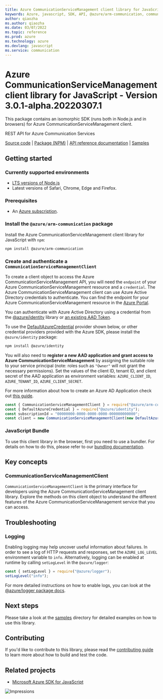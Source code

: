 ```yaml
---
title: Azure CommunicationServiceManagement client library for JavaScript
keywords: Azure, javascript, SDK, API, @azure/arm-communication, communication
author: qiaozha
ms.author: qiaozha
ms.date: 03/07/2022
ms.topic: reference
ms.prod: azure
ms.technology: azure
ms.devlang: javascript
ms.service: communication
---
```

# Azure CommunicationServiceManagement client library for JavaScript - Version 3.0.1-alpha.20220307.1 


This package contains an isomorphic SDK (runs both in Node.js and in browsers) for Azure CommunicationServiceManagement client.

REST API for Azure Communication Services

[Source code](https://github.com/Azure/azure-sdk-for-js/tree/main/sdk/communication/arm-communication) |
[Package (NPM)](https://www.npmjs.com/package/@azure/arm-communication) |
[API reference documentation](https://docs.microsoft.com/javascript/api/@azure/arm-communication) |
[Samples](https://github.com/Azure-Samples/azure-samples-js-management)

## Getting started

### Currently supported environments

- [LTS versions of Node.js](https://nodejs.org/about/releases/)
- Latest versions of Safari, Chrome, Edge and Firefox.

### Prerequisites

- An [Azure subscription][azure_sub].

### Install the `@azure/arm-communication` package

Install the Azure CommunicationServiceManagement client library for JavaScript with `npm`:

```bash
npm install @azure/arm-communication
```

### Create and authenticate a `CommunicationServiceManagementClient`

To create a client object to access the Azure CommunicationServiceManagement API, you will need the `endpoint` of your Azure CommunicationServiceManagement resource and a `credential`. The Azure CommunicationServiceManagement client can use Azure Active Directory credentials to authenticate.
You can find the endpoint for your Azure CommunicationServiceManagement resource in the [Azure Portal][azure_portal].

You can authenticate with Azure Active Directory using a credential from the [@azure/identity][azure_identity] library or [an existing AAD Token](https://github.com/Azure/azure-sdk-for-js/blob/master/sdk/identity/identity/samples/AzureIdentityExamples.md#authenticating-with-a-pre-fetched-access-token).

To use the [DefaultAzureCredential][defaultazurecredential] provider shown below, or other credential providers provided with the Azure SDK, please install the `@azure/identity` package:

```bash
npm install @azure/identity
```

You will also need to **register a new AAD application and grant access to Azure CommunicationServiceManagement** by assigning the suitable role to your service principal (note: roles such as `"Owner"` will not grant the necessary permissions).
Set the values of the client ID, tenant ID, and client secret of the AAD application as environment variables: `AZURE_CLIENT_ID`, `AZURE_TENANT_ID`, `AZURE_CLIENT_SECRET`.

For more information about how to create an Azure AD Application check out [this guide](https://docs.microsoft.com/azure/active-directory/develop/howto-create-service-principal-portal).

```javascript
const { CommunicationServiceManagementClient } = require("@azure/arm-communication");
const { DefaultAzureCredential } = require("@azure/identity");
const subscriptionId = "00000000-0000-0000-0000-000000000000";
const client = new CommunicationServiceManagementClient(new DefaultAzureCredential(), subscriptionId);
```


### JavaScript Bundle
To use this client library in the browser, first you need to use a bundler. For details on how to do this, please refer to our [bundling documentation](https://aka.ms/AzureSDKBundling).

## Key concepts

### CommunicationServiceManagementClient

`CommunicationServiceManagementClient` is the primary interface for developers using the Azure CommunicationServiceManagement client library. Explore the methods on this client object to understand the different features of the Azure CommunicationServiceManagement service that you can access.

## Troubleshooting

### Logging

Enabling logging may help uncover useful information about failures. In order to see a log of HTTP requests and responses, set the `AZURE_LOG_LEVEL` environment variable to `info`. Alternatively, logging can be enabled at runtime by calling `setLogLevel` in the `@azure/logger`:

```javascript
const { setLogLevel } = require("@azure/logger");
setLogLevel("info");
```

For more detailed instructions on how to enable logs, you can look at the [@azure/logger package docs](https://github.com/Azure/azure-sdk-for-js/tree/main/sdk/core/logger).

## Next steps

Please take a look at the [samples](https://github.com/Azure-Samples/azure-samples-js-management) directory for detailed examples on how to use this library.

## Contributing

If you'd like to contribute to this library, please read the [contributing guide](https://github.com/Azure/azure-sdk-for-js/blob/main/CONTRIBUTING.md) to learn more about how to build and test the code.

## Related projects

- [Microsoft Azure SDK for JavaScript](https://github.com/Azure/azure-sdk-for-js)

![Impressions](https://azure-sdk-impressions.azurewebsites.net/api/impressions/azure-sdk-for-js%2Fsdk%2Fcommunication%2Farm-communication%2FREADME.png)

[azure_cli]: https://docs.microsoft.com/cli/azure
[azure_sub]: https://azure.microsoft.com/free/
[azure_sub]: https://azure.microsoft.com/free/
[azure_portal]: https://portal.azure.com
[azure_identity]: https://github.com/Azure/azure-sdk-for-js/tree/main/sdk/identity/identity
[defaultazurecredential]: https://github.com/Azure/azure-sdk-for-js/tree/main/sdk/identity/identity#defaultazurecredential

